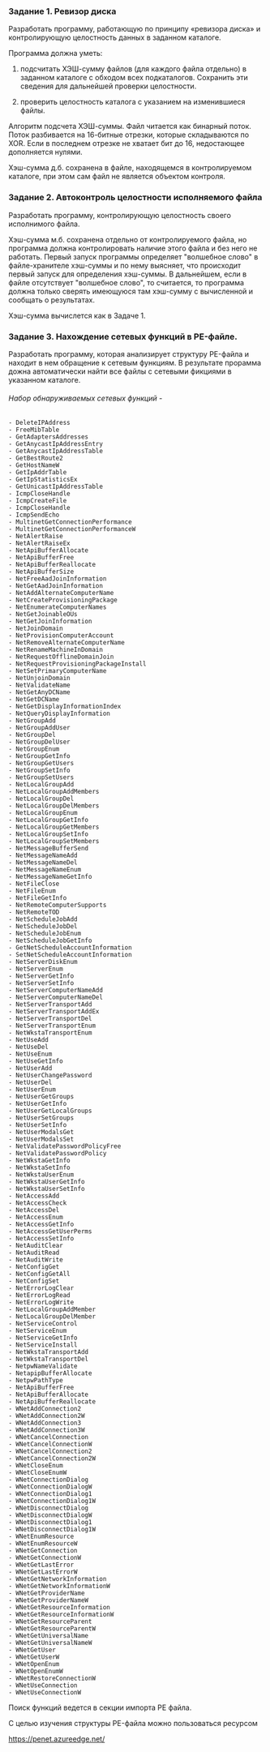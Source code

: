 ﻿### Задание 1. Ревизор диска
Разработать программу, работающую по принципу «ревизора диска» и контролирующую целостность данных в заданном каталоге.

Программа должна уметь:

1. подсчитать ХЭШ-сумму файлов (для каждого файла отдельно) в заданном каталоге с обходом всех подкаталогов. Сохранить эти сведения для дальнейшей проверки целостности.

2. проверить целостность каталога с указанием на изменившиеся файлы.

Алгоритм подсчета ХЭШ-суммы. Файл читается как бинарный поток. Поток разбивается на 16-битные отрезки, которые складываются по XOR. Если в последнем отрезке не хватает бит до 16, недостающее дополняется нулями.

Хэш-сумма д.б. сохранена в файле, находящемся в контролируемом каталоге, при этом сам файл не является объектом контроля.


### Задание 2. Автоконтроль целостности исполняемого файла
Разработать программу, контролирующую целостность своего исполнимого файла.

Хэш-сумма м.б. сохранена отдельно от контролируемого файла, но программа должна контролировать наличие этого файла и без него не работать. 
Первый запуск программы определяет "волшебное слово" в файле-хранителе хэш-суммы и по нему выясняет, что происходит первый запуск для 
определения хэш-суммы. В дальнейшем, если в файле отсутствует "волшебное слово", то считается, то программа должна только сверять имеющуюся 
там хэш-сумму с вычисленной и сообщать о результатах.

Хэш-сумма вычислется как в Задаче 1.


### Задание 3. Нахождение сетевых функций в PE-файле.

Разработать программу, которая анализирует структуру PE-файла и находит в нем обращение к сетевым функциям. В результате прорамма дожна автоматически найти все файлы с сетевыми фикциями в указанном каталоге.

###### Набор обнаруживаемых сетевых функций - 

    - DeleteIPAddress
    - FreeMibTable
    - GetAdaptersAddresses
    - GetAnycastIpAddressEntry
    - GetAnycastIpAddressTable
    - GetBestRoute2
    - GetHostNameW
    - GetIpAddrTable
    - GetIpStatisticsEx
    - GetUnicastIpAddressTable
    - IcmpCloseHandle
    - IcmpCreateFile
    - IcmpCloseHandle
    - IcmpSendEcho
    - MultinetGetConnectionPerformance
    - MultinetGetConnectionPerformanceW
    - NetAlertRaise
    - NetAlertRaiseEx
    - NetApiBufferAllocate
    - NetApiBufferFree
    - NetApiBufferReallocate
    - NetApiBufferSize
    - NetFreeAadJoinInformation
    - NetGetAadJoinInformation
    - NetAddAlternateComputerName
    - NetCreateProvisioningPackage
    - NetEnumerateComputerNames
    - NetGetJoinableOUs
    - NetGetJoinInformation
    - NetJoinDomain
    - NetProvisionComputerAccount
    - NetRemoveAlternateComputerName
    - NetRenameMachineInDomain
    - NetRequestOfflineDomainJoin
    - NetRequestProvisioningPackageInstall
    - NetSetPrimaryComputerName
    - NetUnjoinDomain
    - NetValidateName
    - NetGetAnyDCName
    - NetGetDCName
    - NetGetDisplayInformationIndex
    - NetQueryDisplayInformation
    - NetGroupAdd
    - NetGroupAddUser
    - NetGroupDel
    - NetGroupDelUser
    - NetGroupEnum
    - NetGroupGetInfo
    - NetGroupGetUsers
    - NetGroupSetInfo
    - NetGroupSetUsers
    - NetLocalGroupAdd
    - NetLocalGroupAddMembers
    - NetLocalGroupDel
    - NetLocalGroupDelMembers
    - NetLocalGroupEnum
    - NetLocalGroupGetInfo
    - NetLocalGroupGetMembers
    - NetLocalGroupSetInfo
    - NetLocalGroupSetMembers
    - NetMessageBufferSend
    - NetMessageNameAdd
    - NetMessageNameDel
    - NetMessageNameEnum
    - NetMessageNameGetInfo
    - NetFileClose
    - NetFileEnum
    - NetFileGetInfo
    - NetRemoteComputerSupports
    - NetRemoteTOD
    - NetScheduleJobAdd
    - NetScheduleJobDel
    - NetScheduleJobEnum
    - NetScheduleJobGetInfo
    - GetNetScheduleAccountInformation
    - SetNetScheduleAccountInformation
    - NetServerDiskEnum
    - NetServerEnum
    - NetServerGetInfo
    - NetServerSetInfo
    - NetServerComputerNameAdd
    - NetServerComputerNameDel
    - NetServerTransportAdd
    - NetServerTransportAddEx
    - NetServerTransportDel
    - NetServerTransportEnum
    - NetWkstaTransportEnum
    - NetUseAdd
    - NetUseDel
    - NetUseEnum
    - NetUseGetInfo
    - NetUserAdd
    - NetUserChangePassword
    - NetUserDel
    - NetUserEnum
    - NetUserGetGroups
    - NetUserGetInfo
    - NetUserGetLocalGroups
    - NetUserSetGroups
    - NetUserSetInfo
    - NetUserModalsGet
    - NetUserModalsSet
    - NetValidatePasswordPolicyFree
    - NetValidatePasswordPolicy
    - NetWkstaGetInfo
    - NetWkstaSetInfo
    - NetWkstaUserEnum
    - NetWkstaUserGetInfo
    - NetWkstaUserSetInfo
    - NetAccessAdd
    - NetAccessCheck
    - NetAccessDel
    - NetAccessEnum
    - NetAccessGetInfo
    - NetAccessGetUserPerms
    - NetAccessSetInfo
    - NetAuditClear
    - NetAuditRead
    - NetAuditWrite
    - NetConfigGet
    - NetConfigGetAll
    - NetConfigSet
    - NetErrorLogClear
    - NetErrorLogRead
    - NetErrorLogWrite
    - NetLocalGroupAddMember
    - NetLocalGroupDelMember
    - NetServiceControl
    - NetServiceEnum
    - NetServiceGetInfo
    - NetServiceInstall
    - NetWkstaTransportAdd
    - NetWkstaTransportDel
    - NetpwNameValidate
    - NetapipBufferAllocate
    - NetpwPathType
    - NetApiBufferFree
    - NetApiBufferAllocate
    - NetApiBufferReallocate
    - WNetAddConnection2
    - WNetAddConnection2W
    - WNetAddConnection3
    - WNetAddConnection3W
    - WNetCancelConnection
    - WNetCancelConnectionW
    - WNetCancelConnection2
    - WNetCancelConnection2W
    - WNetCloseEnum
    - WNetCloseEnumW
    - WNetConnectionDialog
    - WNetConnectionDialogW
    - WNetConnectionDialog1
    - WNetConnectionDialog1W
    - WNetDisconnectDialog
    - WNetDisconnectDialogW
    - WNetDisconnectDialog1
    - WNetDisconnectDialog1W
    - WNetEnumResource
    - WNetEnumResourceW
    - WNetGetConnection
    - WNetGetConnectionW
    - WNetGetLastError
    - WNetGetLastErrorW
    - WNetGetNetworkInformation
    - WNetGetNetworkInformationW
    - WNetGetProviderName
    - WNetGetProviderNameW
    - WNetGetResourceInformation
    - WNetGetResourceInformationW
    - WNetGetResourceParent
    - WNetGetResourceParentW
    - WNetGetUniversalName
    - WNetGetUniversalNameW
    - WNetGetUser
    - WNetGetUserW
    - WNetOpenEnum
    - WNetOpenEnumW
    - WNetRestoreConnectionW
    - WNetUseConnection
    - WNetUseConnectionW


Поиск функций ведется в секции импорта PE файла.

С целью изучения структуры PE-файла можно пользоваться ресурсом

https://penet.azureedge.net/